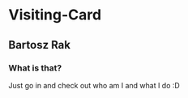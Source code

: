 # Visiting-Card
## Bartosz Rak

### What is that?
Just go in and check out who am I and what I do :D